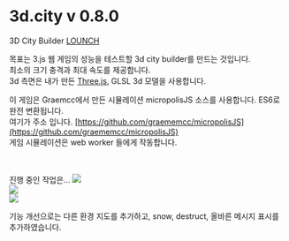 3d.city v 0.8.0
=======

3D City Builder [LOUNCH](http://lo-th.github.io/3d.city/index.html)<br>

목표는 3.js 웹 게임의 성능을 테스트할 3d city builder를 만드는 것입니다.<br>
최소의 크기 충격과 최대 속도를 제공합니다.<br>
3d 측면은 내가 만든 [Three.js](https://github.com/mrdoob/three.js), GLSL 3d 모델을 사용합니다.<br>

이 게임은  Graemcc에서 만든 시뮬레이션 micropolisJS 소스를 사용합니다. ES6로 완전 변환됩니다.<br>
여기가 주소 입니다. [https://github.com/graememcc/micropolisJS](https://github.com/graememcc/micropolisJS)<br>
게임 시뮬레이션은 web worker 들에게 작동합니다.






<br>
<br>
진행 중인 작업은...
<a target='_blank' href='http://lo-th.github.io/3d.city/index.html'><img src="http://lo-th.github.io/3d.city/assets/img/preview01.jpg"/></a><br>
<a target='_blank' href='http://lo-th.github.io/3d.city/index.html'><img src="http://lo-th.github.io/3d.city/assets/img/preview02.jpg"/></a><br>
<a target='_blank' href='http://lo-th.github.io/3d.city/index.html'><img src="http://lo-th.github.io/3d.city/assets/img/preview03.jpg"/></a><br>

기능 개선으로는 다른 환경 지도를 추가하고, snow, destruct, 올바른 메시지 표시를 추가하였습니다.<br>
